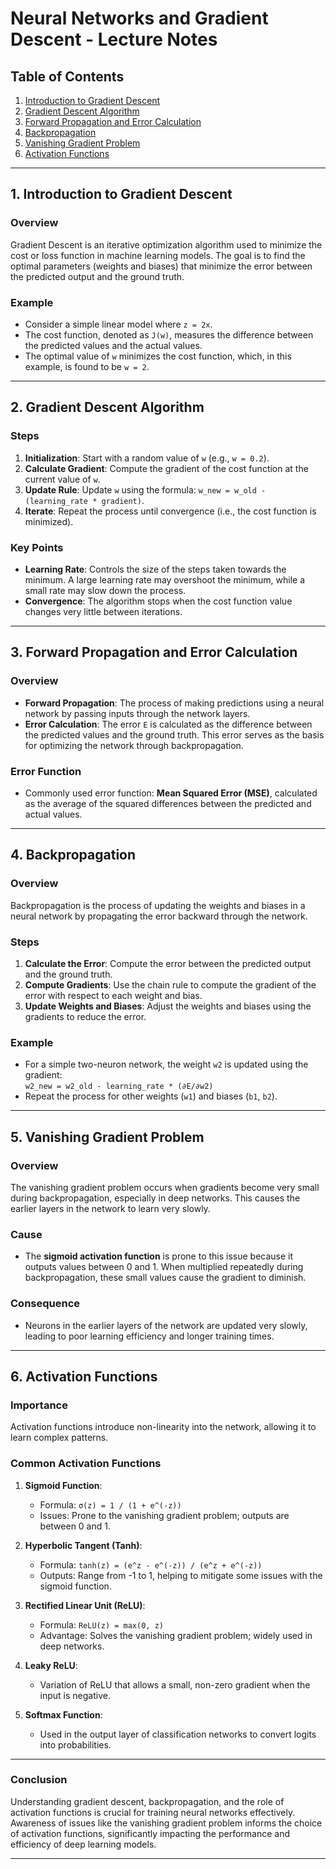 # Neural Networks and Gradient Descent - Lecture Notes

## Table of Contents

1. [Introduction to Gradient Descent](#introduction-to-gradient-descent)
2. [Gradient Descent Algorithm](#gradient-descent-algorithm)
3. [Forward Propagation and Error Calculation](#forward-propagation-and-error-calculation)
4. [Backpropagation](#backpropagation)
5. [Vanishing Gradient Problem](#vanishing-gradient-problem)
6. [Activation Functions](#activation-functions)

---

## 1. Introduction to Gradient Descent

### Overview
Gradient Descent is an iterative optimization algorithm used to minimize the cost or loss function in machine learning models. The goal is to find the optimal parameters (weights and biases) that minimize the error between the predicted output and the ground truth.

### Example
- Consider a simple linear model where `z = 2x`. 
- The cost function, denoted as `J(w)`, measures the difference between the predicted values and the actual values.
- The optimal value of `w` minimizes the cost function, which, in this example, is found to be `w = 2`.

---

## 2. Gradient Descent Algorithm

### Steps
1. **Initialization**: Start with a random value of `w` (e.g., `w = 0.2`).
2. **Calculate Gradient**: Compute the gradient of the cost function at the current value of `w`.
3. **Update Rule**: Update `w` using the formula: `w_new = w_old - (learning_rate * gradient)`.
4. **Iterate**: Repeat the process until convergence (i.e., the cost function is minimized).

### Key Points
- **Learning Rate**: Controls the size of the steps taken towards the minimum. A large learning rate may overshoot the minimum, while a small rate may slow down the process.
- **Convergence**: The algorithm stops when the cost function value changes very little between iterations.

---

## 3. Forward Propagation and Error Calculation

### Overview
- **Forward Propagation**: The process of making predictions using a neural network by passing inputs through the network layers.
- **Error Calculation**: The error `E` is calculated as the difference between the predicted values and the ground truth. This error serves as the basis for optimizing the network through backpropagation.

### Error Function
- Commonly used error function: **Mean Squared Error (MSE)**, calculated as the average of the squared differences between the predicted and actual values.

---

## 4. Backpropagation

### Overview
Backpropagation is the process of updating the weights and biases in a neural network by propagating the error backward through the network.

### Steps
1. **Calculate the Error**: Compute the error between the predicted output and the ground truth.
2. **Compute Gradients**: Use the chain rule to compute the gradient of the error with respect to each weight and bias.
3. **Update Weights and Biases**: Adjust the weights and biases using the gradients to reduce the error.

### Example
- For a simple two-neuron network, the weight `w2` is updated using the gradient:  
  `w2_new = w2_old - learning_rate * (∂E/∂w2)`
- Repeat the process for other weights (`w1`) and biases (`b1`, `b2`).

---

## 5. Vanishing Gradient Problem

### Overview
The vanishing gradient problem occurs when gradients become very small during backpropagation, especially in deep networks. This causes the earlier layers in the network to learn very slowly.

### Cause
- The **sigmoid activation function** is prone to this issue because it outputs values between 0 and 1. When multiplied repeatedly during backpropagation, these small values cause the gradient to diminish.

### Consequence
- Neurons in the earlier layers of the network are updated very slowly, leading to poor learning efficiency and longer training times.

---

## 6. Activation Functions

### Importance
Activation functions introduce non-linearity into the network, allowing it to learn complex patterns.

### Common Activation Functions
1. **Sigmoid Function**:
   - Formula: `σ(z) = 1 / (1 + e^(-z))`
   - Issues: Prone to the vanishing gradient problem; outputs are between 0 and 1.
  
2. **Hyperbolic Tangent (Tanh)**:
   - Formula: `tanh(z) = (e^z - e^(-z)) / (e^z + e^(-z))`
   - Outputs: Range from -1 to 1, helping to mitigate some issues with the sigmoid function.

3. **Rectified Linear Unit (ReLU)**:
   - Formula: `ReLU(z) = max(0, z)`
   - Advantage: Solves the vanishing gradient problem; widely used in deep networks.

4. **Leaky ReLU**:
   - Variation of ReLU that allows a small, non-zero gradient when the input is negative.

5. **Softmax Function**:
   - Used in the output layer of classification networks to convert logits into probabilities.

---

### Conclusion
Understanding gradient descent, backpropagation, and the role of activation functions is crucial for training neural networks effectively. Awareness of issues like the vanishing gradient problem informs the choice of activation functions, significantly impacting the performance and efficiency of deep learning models.

---
